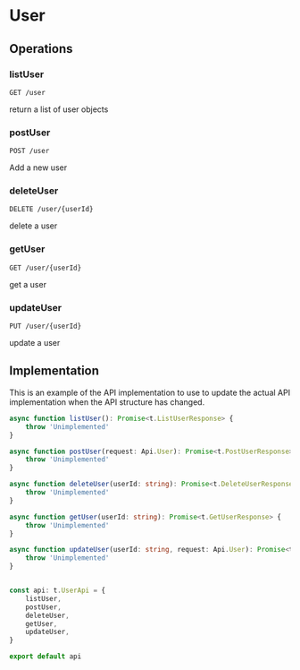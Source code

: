# User

## Operations

### listUser

```http
GET /user
```

return a list of user objects

### postUser

```http
POST /user
```

Add a new user

### deleteUser

```http
DELETE /user/{userId}
```

delete a user

### getUser

```http
GET /user/{userId}
```

get a user

### updateUser

```http
PUT /user/{userId}
```

update a user

## Implementation

This is an example of the API implementation to use to update the actual API implementation
when the API structure has changed.

```typescript
async function listUser(): Promise<t.ListUserResponse> {
	throw 'Unimplemented'
}

async function postUser(request: Api.User): Promise<t.PostUserResponse> {
	throw 'Unimplemented'
}

async function deleteUser(userId: string): Promise<t.DeleteUserResponse> {
	throw 'Unimplemented'
}

async function getUser(userId: string): Promise<t.GetUserResponse> {
	throw 'Unimplemented'
}

async function updateUser(userId: string, request: Api.User): Promise<t.UpdateUserResponse> {
	throw 'Unimplemented'
}


const api: t.UserApi = {
	listUser,
	postUser,
	deleteUser,
	getUser,
	updateUser,
}

export default api
```
